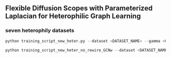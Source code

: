 ## Flexible Diffusion Scopes with Parameterized Laplacian for Heterophilic Graph Learning
### seven heterophily datasets
```python
python training_script_new_heter.py --dataset <DATASET_NAME> --gamma <GAMMA> --alpha <ALPHA> --model "DGAT" # for PD-GAT

python training_script_new_heter_no_rewire_GCNw --dataset <DATASET_NAME> --gamma <GAMMA> --alpha <ALPHA> --model "GCNw" # for PD-GCN
```
